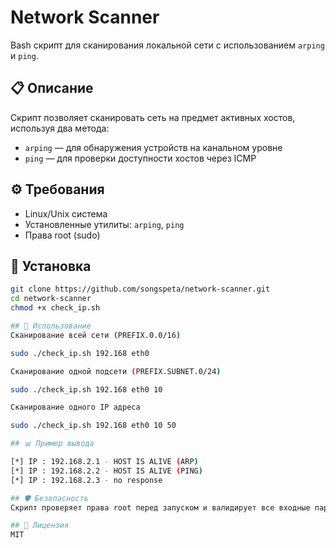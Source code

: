# Network Scanner

Bash скрипт для сканирования локальной сети с использованием `arping` и `ping`.

## 📋 Описание

Скрипт позволяет сканировать сеть на предмет активных хостов, используя два метода:
- `arping` — для обнаружения устройств на канальном уровне
- `ping` — для проверки доступности хостов через ICMP

## ⚙️ Требования

- Linux/Unix система
- Установленные утилиты: `arping`, `ping`
- Права root (sudo)

## 🚀 Установка

```bash
git clone https://github.com/songspeta/network-scanner.git
cd network-scanner
chmod +x check_ip.sh

## 📖 Использование
Сканирование всей сети (PREFIX.0.0/16)

sudo ./check_ip.sh 192.168 eth0

Сканирование одной подсети (PREFIX.SUBNET.0/24)

sudo ./check_ip.sh 192.168 eth0 10

Сканирование одного IP адреса

sudo ./check_ip.sh 192.168 eth0 10 50

## 📊 Пример вывода

[*] IP : 192.168.2.1 - HOST IS ALIVE (ARP)
[*] IP : 192.168.2.2 - HOST IS ALIVE (PING)
[*] IP : 192.168.2.3 - no response

## 🛡️ Безопасность
Скрипт проверяет права root перед запуском и валидирует все входные параметры.

## 📄 Лицензия
MIT
